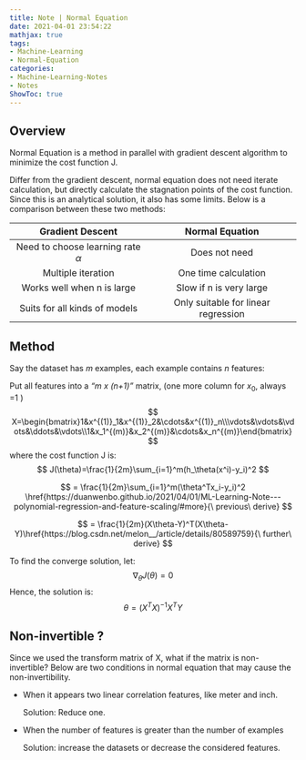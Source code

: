 ```yaml
---
title: Note | Normal Equation
date: 2021-04-01 23:54:22
mathjax: true
tags:
- Machine-Learning
- Normal-Equation
categories:
- Machine-Learning-Notes
- Notes
ShowToc: true
---
```


## Overview

Normal Equation is a method in parallel with gradient descent algorithm to minimize the cost function J.
<!--more-->

Differ from the gradient descent, normal equation does not need  iterate calculation, but directly calculate the stagnation points of the cost function. Since this is an analytical solution, it also has some  limits. Below is a comparison between these two methods:

|           Gradient Descent            |           Normal Equation           |
| :-----------------------------------: | :---------------------------------: |
| Need to choose learning rate $\alpha$ |            Does not need            |
|          Multiple iteration           |        One time calculation         |
|      Works well when n is large       |       Slow if n is very large       |
|     Suits for all kinds of models     | Only suitable for linear regression |



## Method

Say the dataset has *m* examples, each example contains *n* features:

Put all features into a *“m x (n+1)”* matrix, (one more column for $x_0$, always =1 )
$$
X=\begin{bmatrix}1&x^{(1)}_1&x^{(1)}_2&\cdots&x^{(1)}_n\\\vdots&\vdots&\vdots&\ddots&\vdots\\1&x_1^{(m)}&x_2^{(m)}&\cdots&x_n^{(m)}\end{bmatrix}
$$
where the cost function J is:
$$
J(\theta)=\frac{1}{2m}\sum_{i=1}^m(h_\theta(x^i)-y_i)^2
$$

$$
= \frac{1}{2m}\sum_{i=1}^m(\theta^Tx_i-y_i)^2 \href{https://duanwenbo.github.io/2021/04/01/ML-Learning-Note---polynomial-regression-and-feature-scaling/#more}{\ previous\ derive}
$$

$$
= \frac{1}{2m}(X\theta-Y)^T(X\theta-Y)\href{https://blog.csdn.net/melon__/article/details/80589759}{\ further\ derive}
$$

To find the converge solution, let:
$$
\nabla_{\theta}J(\theta)=0
$$
Hence, the solution is:
$$
\theta=(X^TX)^{-1}X^TY
$$

## Non-invertible ?

Since we used the  transform matrix of X, what if the matrix is non-invertible? Below are  two conditions in normal equation that may cause the non-invertibility.

- When it appears two linear correlation features, like meter and inch.

  Solution: Reduce one.

- When the number of features is greater than the number of examples

  Solution:  increase the datasets or decrease the considered features.

